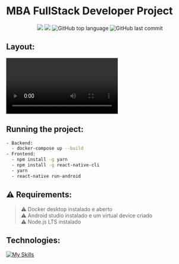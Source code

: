 # MBA FullStack Developer Project

<p align="center">
  <img src="https://img.shields.io/static/v1?label=Name&message=Dindo \& Pet&color=blueviolet&style=for-the-badge"/>
  <img src="https://img.shields.io/github/license/erikadealmeidaramos/dindo-pet?color=blueviolet&logo=License&style=for-the-badge"/>
  <img alt="GitHub top language" src="https://img.shields.io/github/languages/top/terikadealmeidaramos/dindo-pet?color=blueviolet&logo=TypeScript&logoColor=white&style=for-the-badge">
  <img alt="GitHub last commit" src="https://img.shields.io/github/last-commit/erikadealmeidaramos/dindo-pet?color=blueviolet&style=for-the-badge">
</p>

## Layout:

![smartbooking](/dindoPet.mp4?raw=true)

## Running the project:

```bash
- Backend:
  - docker-compose up --build
- Frontend:
  - npm install -g yarn
  - npm install -g react-native-cli
  - yarn
  - react-native run-android
```

## ⚠ Requirements:

> ⚠ Docker desktop instalado e aberto <br>
> ⚠ Android studio instalado e um virtual device criado <br>
> ⚠ Node.js LTS instalado <br>

## Technologies:

[![My Skills](https://skillicons.dev/icons?i=java,spring,docker,react,ts,redux,mysql,azure)](https://skillicons.dev)
